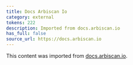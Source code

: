 ```yaml
---
title: Docs Arbiscan Io
category: external
tokens: 222
description: Imported from docs.arbiscan.io
has_full: false
source_url: https://docs.arbiscan.io
---
```


This content was imported from [docs.arbiscan.io](https://docs.arbiscan.io).
